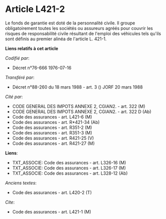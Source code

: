 # Article L421-2

Le fonds de garantie est doté de la personnalité civile. Il groupe obligatoirement toutes les sociétés ou assureurs agréés
pour couvrir les risques de responsabilité civile résultant de l'emploi des véhicules tels qu'ils sont définis au premier
alinéa de l'article L. 421-1.

**Liens relatifs à cet article**

_Codifié par_:

  - Décret n°76-666 1976-07-16

_Transféré par_:

  - Décret n°88-260 du 18 mars 1988 - art. 3 () JORF 20 mars 1988

_Cité par_:

  - CODE GENERAL DES IMPOTS ANNEXE 2, CGIAN2. - art. 322 (M)
  - CODE GENERAL DES IMPOTS ANNEXE 2, CGIAN2. - art. 322 D (Ab)
  - Code des assurances - art. L421-6 (M)
  - Code des assurances - art. R*421-34 (Ab)
  - Code des assurances - art. R351-2 (M)
  - Code des assurances - art. R351-3 (M)
  - Code des assurances - art. R421-25 (V)
  - Code des assurances - art. R421-27 (M)

**Liens**:

  - TXT_ASSOCIE: Code des assurances - art. L326-16 (M)
  - TXT_ASSOCIE: Code des assurances - art. L326-17 (M)
  - TXT_ASSOCIE: Code des assurances - art. L328-12 (Ab)

_Anciens textes_:

  - Code des assurances - art. L420-2 (T)

_Cite_:

  - Code des assurances - art. L421-1 (M)
